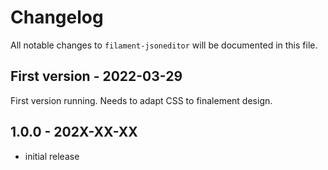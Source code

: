 # Changelog

All notable changes to `filament-jsoneditor` will be documented in this file.

## First version - 2022-03-29

First version running. Needs to adapt CSS to finalement design.

## 1.0.0 - 202X-XX-XX

- initial release
